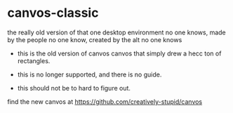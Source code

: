 # canvos-classic
the really old version of that one desktop environment no one knows, made by the people no one know, created by the alt no one knows

- this is the old version of canvos canvos that simply drew a hecc ton of rectangles.

- this is no longer supported, and there is no guide.

- this should not be to hard to figure out.

find the new canvos at https://github.com/creatively-stupid/canvos
